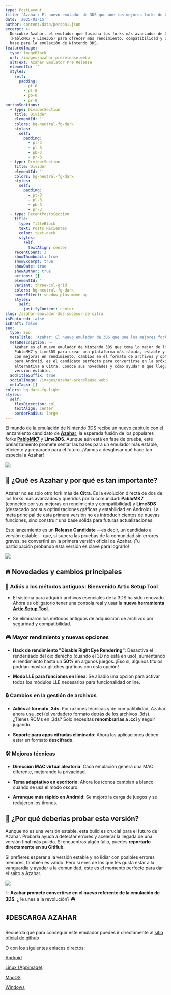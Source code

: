 ```yaml
---
type: PostLayout
title: 'Azahar: El nuevo emulador de 3DS que une los mejores forks de Citra'
date: '2025-03-15'
author: content/data/person1.json
excerpt: >-
  Descubre Azahar, el emulador que fusiona los forks más avanzados de Citra
  (PabloMK7 y Lime3DS) para ofrecer más rendimiento, compatibilidad y una nueva
  base para la emulación de Nintendo 3DS.
featuredImage:
  type: ImageBlock
  url: /images/azahar-prerelease.webp
  altText: Azahar Emulator Pre Release
  elementId: ''
  styles:
    self:
      padding:
        - pt-0
        - pl-0
        - pb-0
        - pr-0
bottomSections:
  - type: DividerSection
    title: Divider
    elementId: ''
    colors: bg-neutral-fg-dark
    styles:
      self:
        padding:
          - pt-3
          - pl-3
          - pb-3
          - pr-3
  - type: DividerSection
    title: Divider
    elementId: ''
    colors: bg-neutral-fg-dark
    styles:
      self:
        padding:
          - pt-3
          - pl-3
          - pb-3
          - pr-3
  - type: RecentPostsSection
    title:
      type: TitleBlock
      text: Posts Recientes
      color: text-dark
      styles:
        self:
          textAlign: center
    recentCount: 3
    showThumbnail: true
    showExcerpt: true
    showDate: true
    showAuthor: true
    actions: []
    elementId: ''
    variant: three-col-grid
    colors: bg-neutral-fg-dark
    hoverEffect: shadow-plus-move-up
    styles:
      self:
        justifyContent: center
slug: /azahar-emulador-3ds-sucesor-de-citra
isFeatured: false
isDraft: false
seo:
  type: Seo
  metaTitle: 'Azahar: El nuevo emulador de 3DS que une los mejores forks de Citra'
  metaDescription: >-
    Azahar es el nuevo emulador de Nintendo 3DS que toma lo mejor de los forks
    PabloMK7 y Lime3DS para crear una plataforma más rápida, estable y moderna.
    Con mejoras en rendimiento, cambios en el formato de archivos y optimización
    para Android, es el candidato perfecto para convertirse en la próxima gran
    alternativa a Citra. Conoce sus novedades y cómo ayudar a que llegue a la
    versión estable.
  addTitleSuffix: true
  socialImage: /images/azahar-prerelease.webp
  metaTags: []
colors: bg-dark-fg-light
styles:
  self:
    flexDirection: col
    textAlign: center
    borderRadius: large
---
```

El mundo de la emulación de Nintendo 3DS recibe un nuevo capítulo con el lanzamiento candidato de [**Azahar**](https://azahar-emu.org/), la esperada fusión de los populares forks [**PabloMK7**](https://github.com/PabloMK7/citra) y **Lime3DS**. Aunque aún está en fase de prueba, este prelanzamiento promete sentar las bases para un emulador más estable, eficiente y preparado para el futuro. ¡Vamos a desglosar qué hace tan especial a Azahar!

![](/images/azahar-logo.webp)

## 🌟 ¿Qué es Azahar y por qué es tan importante?

Azahar no es solo otro fork más de **Citra**. Es la evolución directa de dos de los forks más avanzados y queridos por la comunidad: **PabloMK7** (conocido por sus mejoras en rendimiento y compatibilidad) y **Lime3DS** (destacado por sus optimizaciones gráficas y estabilidad en Android). La meta principal de esta primera versión no es introducir cientos de nuevas funciones, sino construir una base sólida para futuras actualizaciones.

Este lanzamiento es un **Release Candidate** —es decir, un candidato a versión estable— que, si supera las pruebas de la comunidad sin errores graves, se convertirá en la primera versión oficial de Azahar. ¡Tu participación probando esta versión es clave para lograrlo!

![](/images/azahar-release-candidate-1.webp)

## 🔥 Novedades y cambios principales

### 🚀 Adiós a los métodos antiguos: Bienvenido Artic Setup Tool

*   El sistema para adquirir archivos esenciales de la 3DS ha sido renovado. Ahora es obligatorio tener una consola real y usar la **nueva herramienta** [**Artic Setup Tool**](https://github.com/azahar-emu/ArticSetupTool).

*   Se eliminaron los métodos antiguos de adquisición de archivos por seguridad y compatibilidad.

### 🎮 Mayor rendimiento y nuevas opciones

*   **Hack de rendimiento "Disable Right Eye Rendering"**: Desactiva el renderizado del ojo derecho (cuando el 3D no está en uso), aumentando el rendimiento hasta un **50%** en algunos juegos. ¡Eso sí, algunos títulos podrían mostrar glitches gráficos con esta opción!

*   **Modo LLE para funciones en línea**: Se añadió una opción para activar todos los módulos LLE necesarios para funcionalidad online.

### 🔒 Cambios en la gestión de archivos

*   **Adiós al formato .3ds**: Por razones técnicas y de compatibilidad, Azahar ahora usa **.cci** (el verdadero formato detrás de los archivos .3ds). ¿Tienes ROMs en .3ds? Solo necesitas **renombrarlas a .cci** y seguir jugando.

*   **Soporte para apps cifradas eliminado**: Ahora las aplicaciones deben estar en formato **descifrado**.

### 🛠️ Mejoras técnicas

*   **Dirección MAC virtual aleatoria**: Cada emulación genera una MAC diferente, mejorando la privacidad.

*   **Tema adaptativo en escritorio**: Ahora los íconos cambian a blanco cuando se usa el modo oscuro.

*   **Arranque más rápido en Android**: Se mejoró la carga de juegos y se redujeron los tirones.

## 🧠 ¿Por qué deberías probar esta versión?

Aunque no es una versión estable, esta build es crucial para el futuro de Azahar. Probarla ayuda a detectar errores y acelerar la llegada de una versión final más pulida. Si encuentras algún fallo, puedes **reportarlo directamente en su GitHub**.

Si prefieres esperar a la versión estable y no lidiar con posibles errores menores, también es válido. Pero si eres de los que les gusta estar a la vanguardia y ayudar a la comunidad, este es el momento perfecto para dar el salto a Azahar.

![](/images/Azahar-version.webp)

✨ **Azahar promete convertirse en el nuevo referente de la emulación de 3DS**. ¿Te unes a la revolución? 🎮



## ⬇️DESCARGA AZAHAR 

Recuerda que para conseguir este emulador puedes ir directamente al [sitio oficial de github](https://github.com/azahar-emu/azahar/releases/tag/2120-rc1)



O con los siguientes enlaces directos:

[Android](https://github.com/azahar-emu/azahar/releases/download/2120-rc1/azahar-2120-rc1-android-universal.apk)

[Linux (Appimage)](https://github.com/azahar-emu/azahar/releases/download/2120-rc1/azahar-2120-rc1-linux-appimage.tar.gz)

[MacOS](https://github.com/azahar-emu/azahar/releases/download/2120-rc1/azahar-2120-rc1-macos-universal.zip)

[Windows](https://github.com/azahar-emu/azahar/releases/download/2120-rc1/azahar-2120-rc1-windows-msvc-installer.exe)
